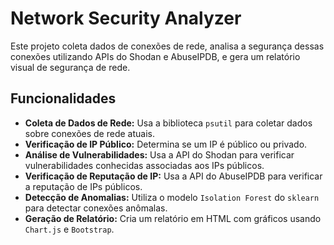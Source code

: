 # Network Security Analyzer

Este projeto coleta dados de conexões de rede, analisa a segurança dessas conexões utilizando APIs do Shodan e AbuseIPDB, e gera um relatório visual de segurança de rede.

## Funcionalidades

- **Coleta de Dados de Rede:** Usa a biblioteca `psutil` para coletar dados sobre conexões de rede atuais.
- **Verificação de IP Público:** Determina se um IP é público ou privado.
- **Análise de Vulnerabilidades:** Usa a API do Shodan para verificar vulnerabilidades conhecidas associadas aos IPs públicos.
- **Verificação de Reputação de IP:** Usa a API do AbuseIPDB para verificar a reputação de IPs públicos.
- **Detecção de Anomalias:** Utiliza o modelo `Isolation Forest` do `sklearn` para detectar conexões anômalas.
- **Geração de Relatório:** Cria um relatório em HTML com gráficos usando `Chart.js` e `Bootstrap`.
